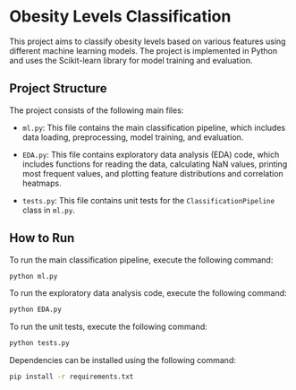 # Obesity Levels Classification

This project aims to classify obesity levels based on various features using different machine learning models. The project is implemented in Python and uses the Scikit-learn library for model training and evaluation.

## Project Structure

The project consists of the following main files:

- `ml.py`: This file contains the main classification pipeline, which includes data loading, preprocessing, model training, and evaluation.

- `EDA.py`: This file contains exploratory data analysis (EDA) code, which includes functions for reading the data, calculating NaN values, printing most frequent values, and plotting feature distributions and correlation heatmaps.

- `tests.py`: This file contains unit tests for the `ClassificationPipeline` class in `ml.py`.

## How to Run

To run the main classification pipeline, execute the following command:

```bash
python ml.py
```
To run the exploratory data analysis code, execute the following command:

```bash 
python EDA.py
```
To run the unit tests, execute the following command:

```bash
python tests.py
```

Dependencies can be installed using the following command:

```bash
pip install -r requirements.txt
``` 
